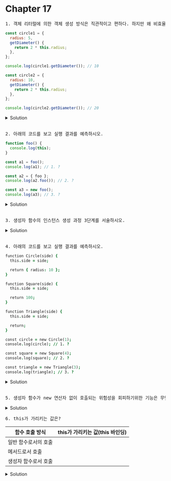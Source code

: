 # Chapter 17

<pre>1. 객체 리터럴에 의한 객체 생성 방식은 직관적이고 편하다. 하지만 왜 비효율 적인가 ?</pre>

```js
const circle1 = {
  radius: 5,
  getDiameter() {
    return 2 * this.radius;
  },
};

console.log(circle1.getDiameter()); // 10

const circle2 = {
  radius: 10,
  getDiameter() {
    return 2 * this.radius;
  },
};

console.log(circle2.getDiameter()); // 20
```

<details>
  <summary>Solution</summary>
  <strong>동일한 프로퍼티를 갖는 객체를 여러 개 생성해야하는 경우 매번 같은 프로퍼티를 기술해야하기 때문입니다.</strong>
</details>

<br>

<pre>2. 아래의 코드를 보고 실행 결과를 예측하시오.</pre>

```js
function foo() {
  console.log(this);
}

const a1 = foo();
console.log(a1); // 1. ?

const a2 = { foo };
console.log(a2.foo()); // 2. ?

const a3 = new foo();
console.log(a3); // 3. ?
```

<details>
  <summary>Solution</summary>
  <strong>1. Window</strong><br><strong>2. a2({foo: ƒ})<br>3. a3(foo {})</strong>
  <pre>this바인딩은 함수가 호출 방식에 따라 동적으로 결정되는데,<br>1번은 일반함수로 foo를 호출하여 this에 전역 객체인 Window를 가리키게 된다.<br>2번은 a2에 foo함수를 프로퍼티 축약 표현으로 추가했기 때문에 메서드를 호출한 객체 즉, a2가 this에 바인딩된다.<br>3번은 new연산자로 foo함수를 생성자 함수로 호출하였기 때문에 해당 인스턴스인 a3이 this에 바인딩된다.</pre>
</details>

<br>

<pre>3. 생성자 함수의 인스턴스 생성 과정 3단계를 서술하시오.</pre>

<details>
  <summary>Solution</summary>
  <strong>1. 인스턴스 생성과 this 바인딩</strong><br><strong>2. 인스턴스 초기화<br>3. 인스턴스 반환</strong>
</details>

<br>

<pre>4. 아래의 코드를 보고 실행 결과를 예측하시오.</pre>

```j
function Circle(side) {
  this.side = side;

  return { radius: 10 };
}

function Square(side) {
  this.side = side;

  return 100;
}

function Triangle(side) {
  this.side = side;

  return;
}

const circle = new Circle(1);
console.log(circle); // 1. ?

const square = new Square(4);
console.log(square); // 2. ?

const triangle = new Triangle(3);
console.log(triangle); // 3. ?
```

<details>
  <summary>Solution</summary>
  <strong>1. {radius: 10}</strong><br><strong>2. Square {side: 4}<br>3. Triangle {side: 3}</strong>
  <pre>생성자 함수 내부의 처리가 끝나면 인스턴스가 바인딩된 this가 암묵적으로 반환이 된다.<br>1번은 Circle생성자 함수는 this가 아닌 다른 객체가 명시적으로 return하고 있어 this가 반환되지 않는다.<br>2번은 Square생성자 함수가 원시값인 100을 return하여 원시값은 무시되고 this가 반환된다.<br>3번은 Triangle생성자 함수가 undefined를 반환하고 있어 이 역시 원시값이므로 this가 반환된다.</pre>
</details>

<br>

<pre>5. 생성자 함수가 new 연산자 없이 호출되는 위험성을 회피하기위한 기능은 무엇인가?</pre>


<details>
<summary>Solution</summary>
<strong>new.target</strong>
<pre>

```js
function Circle(radius) {
  if (!new.target) {
    return new Circle(radius);
    }
    this.radius = radius;
    this.getDiameter = function () {
      return 2 * this.radius;
    }
}
// new 연산자 없이 생성자 함수를 호출하여도 new.target을 통해 생성자 함수로서 호출된다.
const circle = Circle(5); 
console.log(circle.getDiameter()); // 10
```
다만, new.target은 ES6에서 도입된 최신 문법으로 IE에서는 지원하지않음을 유의해야한다.
</pre>
</details>


<pre>6. this가 가리키는 값은?</pre>
함수 호출 방식 | this가 가리키는 값(this 바인딩)
--|--
일반 함수로서의 호출 |  |
메서드로서 호출 | |
생성자 함수로서 호출 |  |
<details>
<summary>Solution</summary>
<pre>
일반 함수로서의 호출 : 전역 객체
메서드로서 호출 : 메서드를 호출한 객체
생성자 함수로서 호출 : 생성자 함수가 생성할 인스턴스
</pre>
</details>
